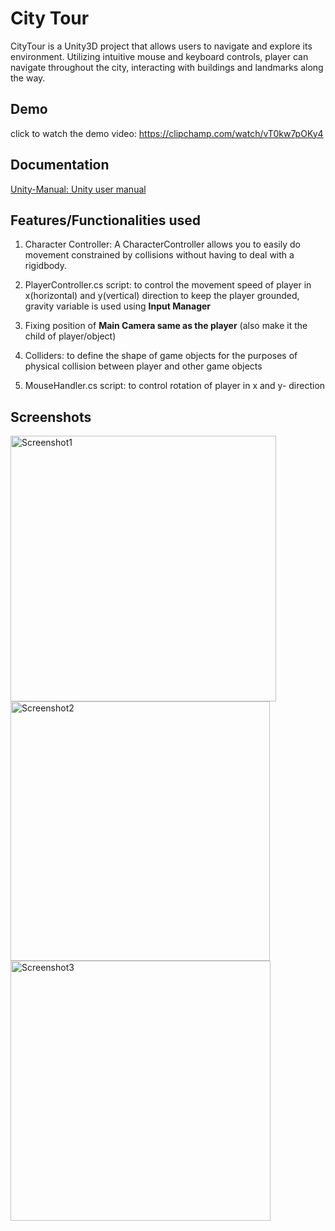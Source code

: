 
# City Tour

CityTour is a Unity3D project that allows users to navigate and explore its environment. Utilizing intuitive mouse and keyboard controls, player can navigate throughout the city, interacting with buildings and landmarks along the way.




## Demo

click to watch the demo video:
https://clipchamp.com/watch/vT0kw7pOKy4
## Documentation


[Unity-Manual: Unity user manual](https://docs.unity3d.com/Manual/index.html)


## Features/Functionalities used

1. Character Controller: A CharacterController allows you to easily do movement constrained by collisions without having to deal with a rigidbody.

2. PlayerController.cs script:
to control the movement speed of player in x(horizontal) and y(vertical) direction
to keep the player grounded, gravity variable is used using **Input Manager**
3. Fixing position of **Main Camera same as the player** (also make it the child of player/object)
4. Colliders: to define the shape of game objects for the purposes of physical collision between player and other game objects
5. MouseHandler.cs script:
to control rotation of player in x and y- direction


## Screenshots

<img width="425" alt="Screenshot1" src="https://github.com/sriimalya/CityTour/assets/125035993/faeb0ca9-044c-411e-b264-5ea4f04d4b73">                                  
<img width="415" alt="Screenshot2" src="https://github.com/sriimalya/CityTour/assets/125035993/7f3a9d92-91ea-4237-9a67-faaa07bb612d">
<img width="416" alt="Screenshot3" src="https://github.com/sriimalya/CityTour/assets/125035993/bc8aa474-b41d-46c2-acd8-3b9f2dd20c75">





